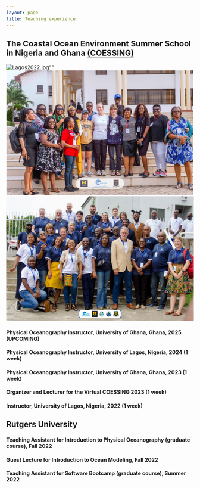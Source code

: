 ```yaml
---
layout: page
title: Teaching experience
---
```

## The Coastal Ocean Environment Summer School in Nigeria and Ghana [(COESSING)](https://coessing.org/)

<div class="box alt">
  <div class="row 50% uniform">
    <div class="4u"><span class="image fit"><img src="assets/images/" alt=Lagos2022.jpg"" /></span></div>
    <div class="4u"><span class="image fit"><img src="assets/images/Accra2023.jpg" alt="" /></span></div>
    <div class="4u$"><span class="image fit"><img src="assets/images/Lagos2024.jpeg" alt="" /></span></div>
  </div>
</div>

#### Physical Oceanography Instructor, University of Ghana, Ghana, 2025 (UPCOMING)
#### Physical Oceanography Instructor, University of Lagos, Nigeria, 2024 (1 week)
#### Physical Oceanography Instructor, University of Ghana, Ghana, 2023 (1 week)
#### Organizer and Lecturer for the Virtual COESSING 2023 (1 week)
#### Instructor, University of Lagos, Nigeria, 2022 (1 week)

## Rutgers University
#### Teaching Assistant for Introduction to Physical Oceanography (graduate course), Fall 2022
#### Guest Lecture for Introduction to Ocean Modeling, Fall 2022
#### Teaching Assistant for Software Bootcamp (graduate course), Summer 2022
